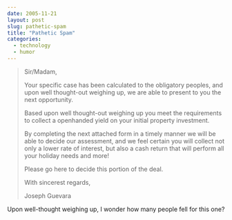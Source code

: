 ```yaml
---
date: 2005-11-21
layout: post
slug: pathetic-spam
title: "Pathetic Spam"
categories:
  - technology
  - humor
---
```


> Sir/Madam,
>
> Your specific case has been calculated to the obligatory peoples, and upon well thought-out weighing up, we are able to present to you the next opportunity.
>
> Based upon well thought-out weighing up you meet the requirements to collect a openhanded yield on your initial property investment.
>
> By completing the next attached form in a timely manner we will be able to decide our assessment, and we feel certain you will collect not only a lower rate of interest, but also a cash return that will perform all your holiday needs and more!
>
> Please go here to decide this portion of the deal.
>
> With sincerest regards,
>
> Joseph Guevara

Upon well-thought weighing up, I wonder how many people fell for this one?

